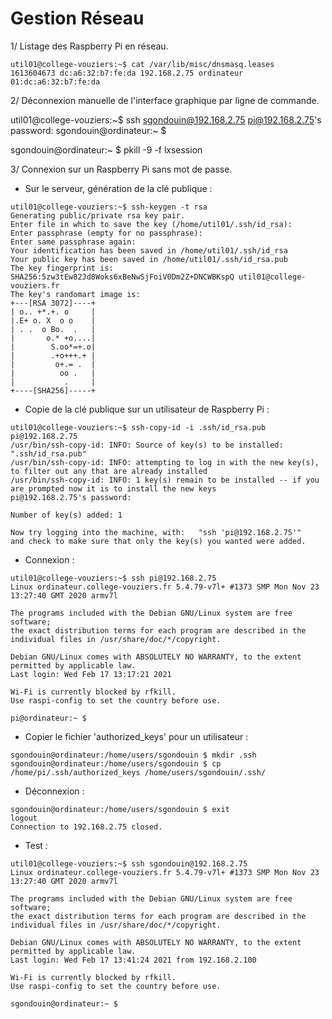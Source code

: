 Gestion Réseau
==============

1/ Listage des Raspberry Pi en réseau.

```
util01@college-vouziers:~$ cat /var/lib/misc/dnsmasq.leases
1613604673 dc:a6:32:b7:fe:da 192.168.2.75 ordinateur 01:dc:a6:32:b7:fe:da
```


2/ Déconnexion manuelle de l'interface graphique par ligne de commande.

util01@college-vouziers:~$ ssh sgondouin@192.168.2.75
pi@192.168.2.75's password:
sgondouin@ordinateur:~ $ 

sgondouin@ordinateur:~ $ pkill -9 -f lxsession


3/ Connexion sur un Raspberry Pi sans mot de passe.

- Sur le serveur, génération de la clé publique : 

```
util01@college-vouziers:~$ ssh-keygen -t rsa
Generating public/private rsa key pair.
Enter file in which to save the key (/home/util01/.ssh/id_rsa): 
Enter passphrase (empty for no passphrase): 
Enter same passphrase again: 
Your identification has been saved in /home/util01/.ssh/id_rsa
Your public key has been saved in /home/util01/.ssh/id_rsa.pub
The key fingerprint is:
SHA256:5zw3tEw82Jd8Woks6xBeNwSjFoiV0Dm2Z+DNCWBKspQ util01@college-vouziers.fr
The key's randomart image is:
+---[RSA 3072]----+
| o.. +*.+. o     |
|.E+ o. X  o o    |
| . .  o Bo.  .   |
|       o.* +o....|
|        S.oo*=+.o|
|        .+o+++.+ |
|         o+.= .  |
|          oo .   |
|           .     |
+----[SHA256]-----+
```

- Copie de la clé publique sur un utilisateur de Raspberry Pi :

```
util01@college-vouziers:~$ ssh-copy-id -i .ssh/id_rsa.pub pi@192.168.2.75
/usr/bin/ssh-copy-id: INFO: Source of key(s) to be installed: ".ssh/id_rsa.pub"
/usr/bin/ssh-copy-id: INFO: attempting to log in with the new key(s), to filter out any that are already installed
/usr/bin/ssh-copy-id: INFO: 1 key(s) remain to be installed -- if you are prompted now it is to install the new keys
pi@192.168.2.75's password: 

Number of key(s) added: 1

Now try logging into the machine, with:   "ssh 'pi@192.168.2.75'"
and check to make sure that only the key(s) you wanted were added.
```

- Connexion : 

```
util01@college-vouziers:~$ ssh pi@192.168.2.75
Linux ordinateur.college-vouziers.fr 5.4.79-v7l+ #1373 SMP Mon Nov 23 13:27:40 GMT 2020 armv7l

The programs included with the Debian GNU/Linux system are free software;
the exact distribution terms for each program are described in the
individual files in /usr/share/doc/*/copyright.

Debian GNU/Linux comes with ABSOLUTELY NO WARRANTY, to the extent
permitted by applicable law.
Last login: Wed Feb 17 13:17:21 2021

Wi-Fi is currently blocked by rfkill.
Use raspi-config to set the country before use.

pi@ordinateur:~ $ 
```

- Copier le fichier 'authorized_keys' pour un utilisateur :

```
sgondouin@ordinateur:/home/users/sgondouin $ mkdir .ssh
sgondouin@ordinateur:/home/users/sgondouin $ cp /home/pi/.ssh/authorized_keys /home/users/sgondouin/.ssh/
```

- Déconnexion : 

```
sgondouin@ordinateur:/home/users/sgondouin $ exit
logout
Connection to 192.168.2.75 closed.
```


- Test : 

```
util01@college-vouziers:~$ ssh sgondouin@192.168.2.75
Linux ordinateur.college-vouziers.fr 5.4.79-v7l+ #1373 SMP Mon Nov 23 13:27:40 GMT 2020 armv7l

The programs included with the Debian GNU/Linux system are free software;
the exact distribution terms for each program are described in the
individual files in /usr/share/doc/*/copyright.

Debian GNU/Linux comes with ABSOLUTELY NO WARRANTY, to the extent
permitted by applicable law.
Last login: Wed Feb 17 13:41:24 2021 from 192.168.2.100

Wi-Fi is currently blocked by rfkill.
Use raspi-config to set the country before use.

sgondouin@ordinateur:~ $ 
```



